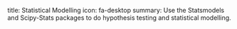 title: Statistical Modelling
icon: fa-desktop
summary: Use the Statsmodels and Scipy-Stats packages to do hypothesis testing and statistical modelling.
